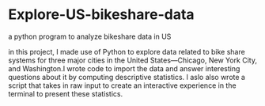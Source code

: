 # Explore-US-bikeshare-data
a python program to analyze bikeshare data in US

in this project, I made use of Python to explore data related to bike share systems for three major cities in the United States—Chicago, New York City, and Washington.I wrote code to import the data and answer interesting questions about it by computing descriptive statistics. I aslo also wrote a script that takes in raw input to create an interactive experience in the terminal to present these statistics.